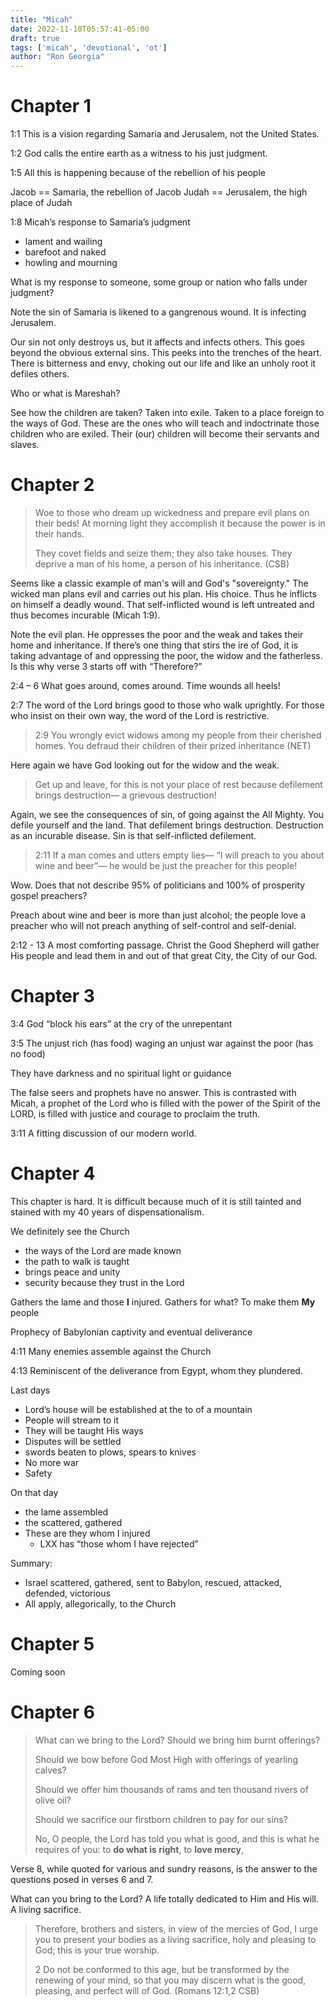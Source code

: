 ```yaml
---
title: "Micah"
date: 2022-11-10T05:57:41-05:00
draft: true
tags: ['micah', 'devotional', 'ot']
author: "Ron Georgia"
---
```


# Chapter 1

1:1 This is a vision regarding Samaria and Jerusalem, not the United States.

1:2 God calls the entire earth as a witness to his just judgment.

1:5 All this is happening because of the rebellion of his people

Jacob == Samaria, the rebellion of Jacob
Judah == Jerusalem, the high place of Judah

1:8 Micah’s response to Samaria’s judgment
- lament and wailing
- barefoot and naked
- howling and mourning


What is my response to someone, some group or nation who falls under judgment?

Note the sin of Samaria is likened to a gangrenous wound. It is infecting Jerusalem.

Our sin not only destroys us, but it affects and infects others. This goes beyond the obvious external sins. This peeks into the trenches of the heart. There is bitterness and envy, choking out our life and like an unholy root it defiles others.

Who or what is Mareshah?

See how the children are taken? Taken into exile. Taken to a place foreign to the ways of God. These are the ones who will teach and indoctrinate those children who are exiled. Their (our) children will become their servants and slaves.


# Chapter 2

> Woe to those who dream up wickedness and prepare evil plans on their beds!
> At morning light they accomplish it because the power is in their hands.
> 
> They covet fields and seize them; they also take houses. They deprive a man of his home,
a person of his inheritance. (CSB)

Seems like a classic example of man's will and God's "sovereignty."  The wicked man plans evil and carries out his plan. His choice. Thus he inflicts on himself a deadly wound. That self-inflicted wound is left untreated and thus becomes incurable (Micah 1:9).

Note the evil plan. He oppresses the poor and the weak and takes their home and inheritance. If there’s one thing that stirs the ire of God, it is taking advantage of and oppressing the poor, the widow and the fatherless. Is this why verse 3 starts off with “Therefore?”

2:4 – 6
What goes around, comes around. Time wounds all heels!

2:7 The word of the Lord brings good to those who walk uprightly. For those who insist on their own way, the word of the Lord is restrictive.


> 2:9 You wrongly evict widows among my people from their cherished homes. You defraud their children of their prized inheritance (NET)

Here again we have God looking out for the widow and the weak.

> Get up and leave, for this is not your place of rest because defilement brings destruction— a grievous destruction!

Again, we see the consequences of sin, of going against the All Mighty. You defile yourself and the land. That defilement brings destruction. Destruction as an incurable disease. Sin is that self-inflicted defilement.

> 2:11 If a man comes and utters empty lies—
> “I will preach to you about wine and beer”—
> he would be just the preacher for this people!

Wow. Does that not describe 95% of politicians and 100% of prosperity gospel preachers?

Preach about wine and beer is more than just alcohol; the people love a preacher who will not preach anything of self-control and self-denial.

2:12 - 13
A most comforting passage. Christ the Good Shepherd will gather His people and lead them in and out of that great City, the City of our God.


# Chapter 3

3:4 God “block his ears” at the cry of the unrepentant

3:5 The unjust rich (has food) waging an unjust war against the poor (has no food)

They have darkness and no spiritual light or guidance

The false seers and prophets have no answer. This is contrasted with Micah, a prophet of the Lord who is filled with the power of the Spirit of the LORD, is filled with justice and courage to proclaim the truth.

3:11 A fitting discussion of our modern world.

# Chapter 4

This chapter is hard. It is difficult because much of it is still tainted and stained with my 40 years of dispensationalism. 

We definitely see the Church
- the ways of the Lord are made known
- the path to walk is taught
- brings peace and unity
- security because they trust in the Lord

Gathers the lame and those **I** injured.
Gathers for what?
To make them **My** people

Prophecy of Babylonian captivity and eventual deliverance

4:11 Many enemies assemble against the Church

4:13 Reminiscent of the deliverance from Egypt, whom they plundered.

Last days
- Lord’s house will be established at the to of a mountain
- People will stream to it
- They will be taught His ways
- Disputes will be settled
- swords beaten to plows, spears to knives
- No more war
- Safety

On that day
- the lame assembled
- the scattered, gathered
- These are they whom I injured
  - LXX has “those whom I have rejected”

Summary:
- Israel scattered, gathered, sent to Babylon, rescued, attacked, defended, victorious
- All apply, allegorically, to the Church

# Chapter 5

Coming soon

# Chapter 6

> What can we bring to the Lord? Should we bring him burnt offerings?
>
> Should we bow before God Most High with offerings of yearling calves?
>
> Should we offer him thousands of rams and ten thousand rivers of olive oil?
>
> Should we sacrifice our firstborn children to pay for our sins?
>
> No, O people, the Lord has told you what is good, and this is what he requires of you: to **do what is right**, to **love mercy**,


Verse 8, while quoted for various and sundry reasons, is the answer to the questions posed in verses 6 and 7.

What can you bring to the Lord? A life totally dedicated to Him and His will. A living sacrifice.


> Therefore, brothers and sisters, in view of the mercies of God, I urge you to present your bodies as a living sacrifice, holy and pleasing to God; this is your true worship.
>
>2 Do not be conformed to this age, but be transformed by the renewing of your mind, so that you may discern what is the good, pleasing, and perfect will of God. (Romans 12:1,2 CSB)
